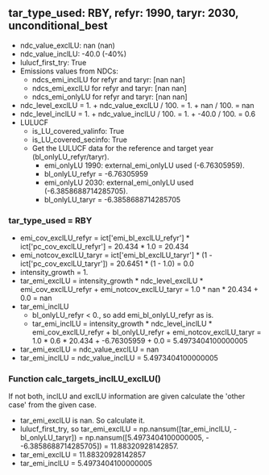 

## tar_type_used: RBY, refyr: 1990, taryr: 2030, unconditional_best
- ndc_value_exclLU: nan (nan)
- ndc_value_inclLU: -40.0 (-40%)
- lulucf_first_try: True
- Emissions values from NDCs:
  - ndcs_emi_inclLU for refyr and taryr: [nan nan]
  - ndcs_emi_exclLU for refyr and taryr: [nan nan]
  - ndcs_emi_onlyLU for refyr and taryr: [nan nan]
- ndc_level_exclLU = 1. + ndc_value_exclLU / 100. = 1. + nan / 100. = nan
- ndc_level_inclLU = 1. + ndc_value_inclLU / 100. = 1. + -40.0 / 100. = 0.6
- LULUCF
  - is_LU_covered_valinfo: True
  - is_LU_covered_secinfo: True
  - Get the LULUCF data for the reference and target year (bl_onlyLU_refyr/taryr).
    - emi_onlyLU 1990: external_emi_onlyLU used (-6.76305959).
    - bl_onlyLU_refyr = -6.76305959
    - emi_onlyLU 2030: external_emi_onlyLU used (-6.3858688714285705).
    - bl_onlyLU_taryr = -6.3858688714285705
### tar_type_used = RBY
- emi_cov_exclLU_refyr = ict['emi_bl_exclLU_refyr'] * ict['pc_cov_exclLU_refyr'] = 20.434 * 1.0 = 20.434
- emi_notcov_exclLU_taryr = ict['emi_bl_exclLU_taryr'] * (1 - ict['pc_cov_exclLU_taryr']) = 20.6451 * (1 - 1.0) = 0.0
- intensity_growth = 1.
- tar_emi_exclLU = intensity_growth * ndc_level_exclLU * emi_cov_exclLU_refyr + emi_notcov_exclLU_taryr = 1.0 * nan * 20.434 + 0.0 = nan
- tar_emi_inclLU
  - bl_onlyLU_refyr < 0., so add emi_bl_onlyLU_refyr as is.
  - tar_emi_inclLU = intensity_growth * ndc_level_inclLU * emi_cov_exclLU_refyr + bl_onlyLU_refyr + emi_notcov_exclLU_taryr = 1.0 * 0.6 * 20.434 + -6.76305959 + 0.0 = 5.4973404100000005
- tar_emi_exclLU = ndc_value_exclLU = nan
- tar_emi_inclLU = ndc_value_inclLU = 5.4973404100000005
### Function calc_targets_inclLU_exclLU()
If not both, inclLU and exclLU information are given calculate the 'other case' from the given case.
- tar_emi_exclLU is nan. So calculate it.
- lulucf_first_try, so tar_emi_exclLU = np.nansum([tar_emi_inclLU, -bl_onlyLU_taryr]) = np.nansum([5.4973404100000005, - -6.3858688714285705]) = 11.88320928142857.
- tar_emi_exclLU = 11.88320928142857
- tar_emi_inclLU = 5.4973404100000005